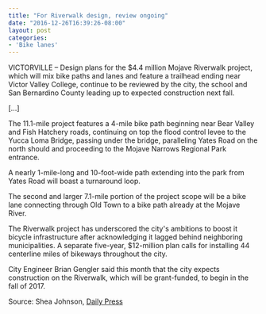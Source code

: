 ```yaml
---
title: "For Riverwalk design, review ongoing"
date: "2016-12-26T16:39:26-08:00"
layout: post
categories:
- 'Bike lanes'
---
```


VICTORVILLE – Design plans for the $4.4 million Mojave Riverwalk project, which will mix bike paths and lanes and feature a trailhead ending near Victor Valley College, continue to be reviewed by the city, the school and San Bernardino County leading up to expected construction next fall.

\[...\]

The 11.1-mile project features a 4-mile bike path beginning near Bear Valley and Fish Hatchery roads, continuing on top the flood control levee to the Yucca Loma Bridge, passing under the bridge, paralleling Yates Road on the north should and proceeding to the Mojave Narrows Regional Park entrance.

A nearly 1-mile-long and 10-foot-wide path extending into the park from Yates Road will boast a turnaround loop.

The second and larger 7.1-mile portion of the project scope will be a bike lane connecting through Old Town to a bike path already at the Mojave River.

The Riverwalk project has underscored the city's ambitions to boost it bicycle infrastructure after acknowledging it lagged behind neighboring municipalities. A separate five-year, $12-million plan calls for installing 44 centerline miles of bikeways throughout the city.

City Engineer Brian Gengler said this month that the city expects construction on the Riverwalk, which will be grant-funded, to begin in the fall of 2017.

Source: Shea Johnson, [Daily Press](https://www.vvdailypress.com/news/20161226/for-riverwalk-design-review-ongoing)